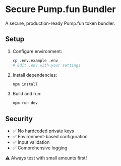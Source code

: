# Secure Pump.fun Bundler

A secure, production-ready Pump.fun token bundler.

## Setup

1. Configure environment:
   ```bash
   cp .env.example .env
   # Edit .env with your settings
   ```

2. Install dependencies:
   ```bash
   npm install
   ```

3. Build and run:
   ```bash
   npm run dev
   ```

## Security

- ✅ No hardcoded private keys
- ✅ Environment-based configuration  
- ✅ Input validation
- ✅ Comprehensive logging

⚠️ Always test with small amounts first!
